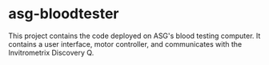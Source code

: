 # asg-bloodtester

This project contains the code deployed on ASG's blood testing computer. It contains a user interface, motor controller, and communicates with the Invitrometrix Discovery Q.  